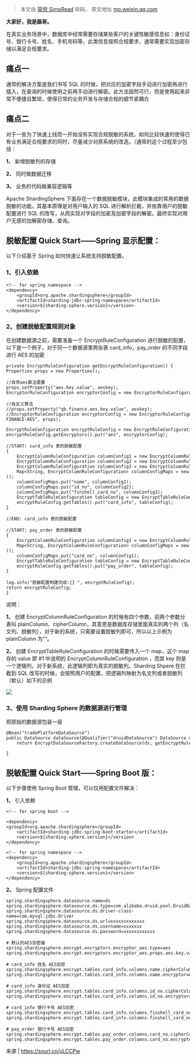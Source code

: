 > 本文由 [简悦 SimpRead](http://ksria.com/simpread/) 转码， 原文地址 [mp.weixin.qq.com](https://mp.weixin.qq.com/s?__biz=MzI4NTM1NDgwNw==&mid=2247494578&idx=2&sn=f94dc0acd3c6dece44bdc3dbdb351a9f&chksm=ebefd5eadc985cfcc794752f5cd92cb8ab1d3974a75da5b602076534d98fcc3aea51d484e318&scene=21#wechat_redirect)

**大家好，我是磊哥。**

在真实业务场景中，数据库中经常需要存储某些客户的关键性敏感信息如：身份证号、银行卡号、姓名、手机号码等，此类信息按照合规要求，通常需要实现加密存储以满足合规要求。

痛点一
---

通常的解决方案是我们书写 SQL 的时候，把对应的加密字段手动进行加密再进行插入，在查询的时候使用之前再手动进行解密。此方法固然可行，但是使用起来非常不便捷且繁琐，使得日常的业务开发与存储合规的细节紧耦合

痛点二
---

对于一些为了快速上线而一开始没有实现合规脱敏的系统，如何比较快速的使得已有业务满足合规要求的同时，尽量减少对原系统的改造。（通常的这个过程至少包括：

**1、** 新增脱敏列的存储

**2、** 同时做数据迁移

**3、** 业务的代码做兼容逻辑等

Apache ShardingSphere 下面存在一个数据脱敏模块，此模块集成的常用的数据脱敏的功能。其基本原理是对用户输入的 SQL 进行解析拦截，并依靠用户的脱敏配置进行 SQL 的改写，从而实现对字段的加密及加密字段的解密。最终实现对用户无感的加解密存储、查询。

脱敏配置 Quick Start——Spring 显示配置：
------------------------------

以下介绍基于 Spring 如何快速让系统支持脱敏配置。

### 1、引入依赖

```
<!-- for spring namespace -->
<dependency>
    <groupId>org.apache.shardingsphere</groupId>
    <artifactId>sharding-jdbc-spring-namespace</artifactId>
    <version>${sharding-sphere.version}</version>
</dependency>
```

### 2、创建脱敏配置规则对象

在创建数据源之前，需要准备一个 EncryptRuleConfiguration 进行脱敏的配置，以下是一个例子，对于同一个数据源里两张表 card_info，pay_order 的不同字段进行 AES 的加密

```
private EncryptRuleConfiguration getEncryptRuleConfiguration() {
Properties props = new Properties();

//自带aes算法需要
props.setProperty("aes.key.value", aeskey);
EncryptorRuleConfiguration encryptorConfig = new EncryptorRuleConfiguration("AES", props);

//自定义算法
//props.setProperty("qb.finance.aes.key.value", aeskey);
//EncryptorRuleConfiguration encryptorConfig = new EncryptorRuleConfiguration("QB-FINANCE-AES", props);

EncryptRuleConfiguration encryptRuleConfig = new EncryptRuleConfiguration();
encryptRuleConfig.getEncryptors().put("aes", encryptorConfig);

//START: card_info 表的脱敏配置
{
    EncryptColumnRuleConfiguration columnConfig1 = new EncryptColumnRuleConfiguration("", "name", "", "aes");
    EncryptColumnRuleConfiguration columnConfig2 = new EncryptColumnRuleConfiguration("", "id_no", "", "aes");
    EncryptColumnRuleConfiguration columnConfig3 = new EncryptColumnRuleConfiguration("", "finshell_card_no", "", "aes");
    Map<String, EncryptColumnRuleConfiguration> columnConfigMaps = new HashMap<>();
    columnConfigMaps.put("name", columnConfig1);
    columnConfigMaps.put("id_no", columnConfig2);
    columnConfigMaps.put("finshell_card_no", columnConfig3);
    EncryptTableRuleConfiguration tableConfig = new EncryptTableRuleConfiguration(columnConfigMaps);
    encryptRuleConfig.getTables().put("card_info", tableConfig);
}

//END: card_info 表的脱敏配置

//START: pay_order 表的脱敏配置
{
    EncryptColumnRuleConfiguration columnConfig1 = new EncryptColumnRuleConfiguration("", "card_no", "", "aes");
    Map<String, EncryptColumnRuleConfiguration> columnConfigMaps = new HashMap<>();
    columnConfigMaps.put("card_no", columnConfig1);
    EncryptTableRuleConfiguration tableConfig = new EncryptTableRuleConfiguration(columnConfigMaps);
    encryptRuleConfig.getTables().put("pay_order", tableConfig);
}

log.info("脱敏配置构建完成:{} ", encryptRuleConfig);
return encryptRuleConfig;
}
```

说明：

**1、** 创建 EncryptColumnRuleConfiguration 的时候有四个参数，前两个参数分表叫 plainColumn、cipherColumn，其意思是数据库存储里面真实的两个列（名文列、脱敏列），对于新的系统，只需要设置脱敏列即可，所以以上示例为 plainColumn 为”“。

**2、** 创建 EncryptTableRuleConfiguration 的时候需要传入一个 map，这个 map 存的 value 即 #1 中说明的 EncryptColumnRuleConfiguration ，而其 key 则是一个逻辑列，对于新系统，此逻辑列即为真实的脱敏列。Sharding Shpere 在拦截到 SQL 改写的时候，会按照用户的配置，把逻辑列映射为名文列或者脱敏列（默认）如下的示例

![](https://mmbiz.qpic.cn/mmbiz_png/GpcH5Yqqj0nff7h7ZMUnazUFy3T6ULjMT0kgPlpQKmGpFSZJGU7ibdTyrqDqmgRVtwVLQ0agexBOM0EY2icpL06w/640?wx_fmt=png)

  

### 3、使用 Sharding Sphere 的数据源进行管理

把原始的数据源包装一层

```
@Bean("tradePlatformDataSource")
public DataSource dataSource(@Qualifier("druidDataSource") DataSource ds) throws SQLException {
    return EncryptDataSourceFactory.createDataSource(ds, getEncryptRuleConfiguration(), new Properties());

}
```

脱敏配置 Quick Start——Spring Boot 版：
--------------------------------

以下步骤使用 Spring Boot 管理，可以仅用配置文件解决：

**1、** 引入依赖

```
<!-- for spring boot -->

<dependency>
<groupId>org.apache.shardingsphere</groupId>
    <artifactId>sharding-jdbc-spring-boot-starter</artifactId>
    <version>${sharding-sphere.version}</version>
</dependency>

<!-- for spring namespace -->
<dependency>
    <groupId>org.apache.shardingsphere</groupId>
    <artifactId>sharding-jdbc-spring-namespace</artifactId>
    <version>${sharding-sphere.version}</version>
</dependency>
```

**2、** Spring 配置文件

```
spring.shardingsphere.datasource.name=ds
spring.shardingsphere.datasource.ds.type=com.alibaba.druid.pool.DruidDataSource
spring.shardingsphere.datasource.ds.driver-class-name=com.mysql.jdbc.Driver
spring.shardingsphere.datasource.ds.url=xxxxxxxxxxxxx
spring.shardingsphere.datasource.ds.username=xxxxxxx
spring.shardingsphere.datasource.ds.password=xxxxxxxxxxxx

# 默认的AES加密器
spring.shardingsphere.encrypt.encryptors.encryptor_aes.type=aes
spring.shardingsphere.encrypt.encryptors.encryptor_aes.props.aes.key.value=hkiqAXU6Ur5fixGHaO4Lb2V2ggausYwW

# card_info 姓名 AES加密
spring.shardingsphere.encrypt.tables.card_info.columns.name.cipherColumn=name
spring.shardingsphere.encrypt.tables.card_info.columns.name.encryptor=encryptor_aes

# card_info 身份证 AES加密
spring.shardingsphere.encrypt.tables.card_info.columns.id_no.cipherColumn=id_no
spring.shardingsphere.encrypt.tables.card_info.columns.id_no.encryptor=encryptor_aes

# card_info 银行卡号 AES加密
spring.shardingsphere.encrypt.tables.card_info.columns.finshell_card_no.cipherColumn=finshell_card_no
spring.shardingsphere.encrypt.tables.card_info.columns.finshell_card_no.encryptor=encryptor_aes

# pay_order 银行卡号 AES加密
spring.shardingsphere.encrypt.tables.pay_order.columns.card_no.cipherColumn=card_no
spring.shardingsphere.encrypt.tables.pay_order.columns.card_no.encryptor=encryptor_aes
```

来源 | https://sourl.cn/uLCCPw